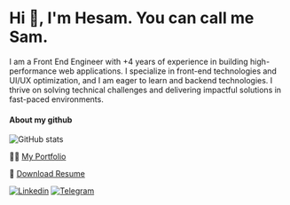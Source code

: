 # Hi 👋, I'm **Hesam**. You can call me **Sam**.

I am a Front End Engineer with +4 years of experience in building high-performance web applications. I specialize in front-end technologies and UI/UX optimization, and I am eager to learn and backend technologies. I thrive on solving technical challenges and delivering impactful solutions in fast-paced environments.

#### About my github
![GitHub stats](https://github-readme-stats.vercel.app/api?username=hesamZandian&count_private=true&show_icons=false&include_all_commits=true&hide_title=true&theme=gruvbox&bg_color=0D1117&border_color=0D1117&text_color=ffffff)


👨‍💻 [My Portfolio](https://hesamzandian.dev)

📄 [Download Resume](https://drive.google.com/file/d/1AiMIlPoR-vNr6saj1LEMwwuBBSCub25c/view)

[![Linkedin](https://img.shields.io/badge/-LinkedIn-076678?style=flat&logo=Linkedin&logoColor=fbf1c7)](https://www.linkedin.com/in/hesam-zandian-98155a120/)
[![Telegram](https://img.shields.io/badge/-Telegram-076678?style=flat&logo=telegram&logoColor=fbf1c7)](https://telegram.me/hesam_zn/)
